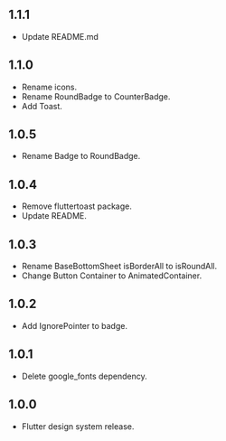 ## 1.1.1

* Update README.md

## 1.1.0

* Rename icons.
* Rename RoundBadge to CounterBadge.
* Add Toast.

## 1.0.5

* Rename Badge to RoundBadge.

## 1.0.4

* Remove fluttertoast package.
* Update README.

## 1.0.3

* Rename BaseBottomSheet isBorderAll to isRoundAll.
* Change Button Container to AnimatedContainer.

## 1.0.2

* Add IgnorePointer to badge.

## 1.0.1

* Delete google_fonts dependency.


## 1.0.0

* Flutter design system release.
